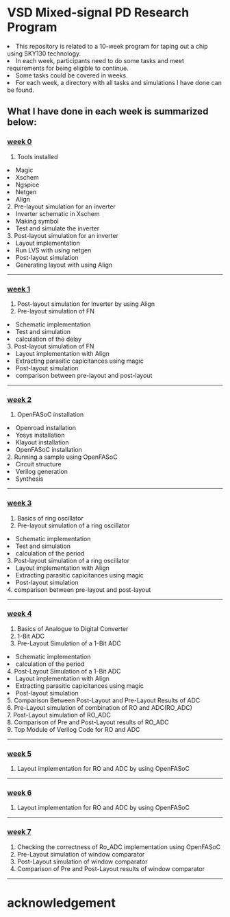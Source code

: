 # VSD Mixed-signal PD Research Program
<li> This repository is related to a 10-week program for taping out a chip using SKY130 technology.<br>
<li> In each week, participants need to do some tasks and meet requirements for being eligible to continue.<br>
<li> Some tasks could be covered in weeks.<br>
<li> For each week, a directory with all tasks and simulations I have done can be found. <br>
  
 ## What I have done in each week is summarized below:<br>
  
### [week 0](https://github.com/miladvafaieenezhad/msvsdwcomp/tree/main/week%200)
1. Tools installed
<li> Magic<br>   
<li> Xschem<br>
<li> Ngspice<br>
<li> Netgen <br>
<li> Align<br>
2. Pre-layout simulation for an inverter<br>
  
<li> Inverter schematic in Xschem<br>
<li> Making symbol <br>
<li> Test and simulate the inverter<br>
3. Post-layout simulation for an inverter<br>
  
<li> Layout implementation <br>
<li> Run LVS with using netgen<br>
<li> Post-layout simulation<br>
<li> Generating layout with using Align<br>
<hr>
  
### [week 1](https://github.com/miladvafaieenezhad/msvsdwcomp/tree/main/week%201)
1. Post-layout simulation for Inverter by using Align 
2. Pre-layout simulation of FN
<li> Schematic implementation
<li> Test and simulation
<li> calculation of the delay
<br>
3. Post-layout simulation of FN
<li> Layout implementation with Align
<li> Extracting parasitic capicitances using magic
<li> Post-layout simulation
<li> comparison between pre-layout and post-layout
<hr>
  
### [week 2](https://github.com/miladvafaieenezhad/msvsdwcomp/tree/main/week%202)
1. OpenFASoC installation
<li> Openroad installation
<li> Yosys installation
<li> Klayout installation
<li> OpenFASoC installation
<br>
2. Running a sample using OpenFASoC
<li> Circuit structure
<li> Verilog generation
<li> Synthesis
<hr>

### [week 3](https://github.com/miladvafaieenezhad/msvsdwcomp/tree/main/week%203)
1. Basics of ring oscillator
2. Pre-layout simulation of a ring oscillator
<li> Schematic implementation
<li> Test and simulation
<li> calculation of the period<br>
3. Post-layout simulation of a ring oscillator
<li> Layout implementation with Align
<li> Extracting parasitic capicitances using magic
<li> Post-layout simulation<br>
4. comparison between pre-layout and post-layout
<hr>

### [week 4](https://github.com/miladvafaieenezhad/msvsdwcomp/blob/main/week%204/Readme.md)
1. Basics of Analogue to Digital Converter
2. 1-Bit ADC<br>
3. Pre-Layout Simulation of a 1-Bit ADC
<li> Schematic implementation
<li> calculation of the period<br>
4. Post-Layout Simulation of a 1-Bit ADC
<li> Layout implementation with Align
<li> Extracting parasitic capicitances using magic
<li> Post-layout simulation<br>
5. Comparison Between Post-Layout and Pre-Layout Results of ADC<br>
6. Pre-Layout simulation of combination of RO and ADC(RO_ADC)<br>
7. Post-Layout simulation of RO_ADC<br>
8. Comparison of Pre and Post-Layout results of RO_ADC<br>
9. Top Module of Verilog Code for RO and ADC

<hr>

### [week 5](https://github.com/miladvafaieenezhad/msvsdwcomp/tree/main/week%205)
1. Layout implementation for RO and ADC by using OpenFASoC 
<hr>

  
 ### [week 6](https://github.com/miladvafaieenezhad/msvsdwcomp/tree/main/week%206)
1. Layout implementation for RO and ADC by using OpenFASoC 
<hr>

### [week 7](https://github.com/miladvafaieenezhad/msvsdwcomp/tree/main/week%207)
1. Checking the correctness of Ro_ADC implementation using OpenFASoC 
2. Pre-Layout simulation of window comparator
3. Post-Layout simulation of window comparator
4. Comparison of Pre and Post-Layout results of window comparator

<hr>
  
# acknowledgement
